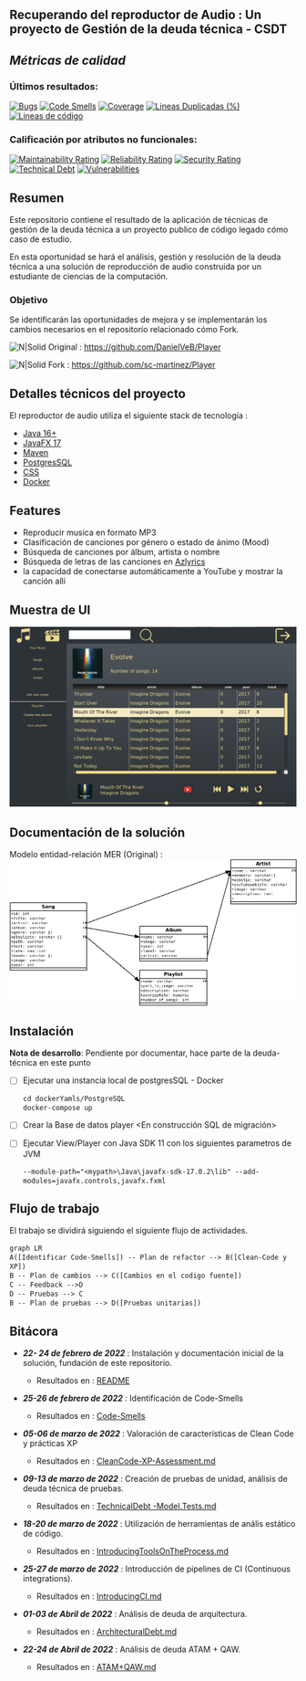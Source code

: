 ## Recuperando del reproductor de Audio : Un proyecto de Gestión de la deuda técnica - CSDT

## _Métricas de calidad_

### Últimos resultados: 
[![Bugs](https://sonarcloud.io/api/project_badges/measure?project=sc-martinez_Player&metric=bugs)](https://sonarcloud.io/summary/new_code?id=sc-martinez_Player)
[![Code Smells](https://sonarcloud.io/api/project_badges/measure?project=sc-martinez_Player&metric=code_smells)](https://sonarcloud.io/summary/new_code?id=sc-martinez_Player)
[![Coverage](https://sonarcloud.io/api/project_badges/measure?project=sc-martinez_Player&metric=coverage)](https://sonarcloud.io/summary/new_code?id=sc-martinez_Player)
[![Lineas Duplicadas (%)](https://sonarcloud.io/api/project_badges/measure?project=sc-martinez_Player&metric=duplicated_lines_density)](https://sonarcloud.io/summary/new_code?id=sc-martinez_Player)
[![Lineas de código](https://sonarcloud.io/api/project_badges/measure?project=sc-martinez_Player&metric=ncloc)](https://sonarcloud.io/summary/new_code?id=sc-martinez_Player)

### Calificación por atributos no funcionales: 

[![Maintainability Rating](https://sonarcloud.io/api/project_badges/measure?project=sc-martinez_Player&metric=sqale_rating)](https://sonarcloud.io/summary/new_code?id=sc-martinez_Player)
[![Reliability Rating](https://sonarcloud.io/api/project_badges/measure?project=sc-martinez_Player&metric=reliability_rating)](https://sonarcloud.io/summary/new_code?id=sc-martinez_Player)
[![Security Rating](https://sonarcloud.io/api/project_badges/measure?project=sc-martinez_Player&metric=security_rating)](https://sonarcloud.io/summary/new_code?id=sc-martinez_Player)
[![Technical Debt](https://sonarcloud.io/api/project_badges/measure?project=sc-martinez_Player&metric=sqale_index)](https://sonarcloud.io/summary/new_code?id=sc-martinez_Player)
[![Vulnerabilities](https://sonarcloud.io/api/project_badges/measure?project=sc-martinez_Player&metric=vulnerabilities)](https://sonarcloud.io/summary/new_code?id=sc-martinez_Player)

## Resumen
Este repositorio contiene el resultado de la aplicación de técnicas de gestión de la deuda técnica a un proyecto publico de código legado cómo caso de estudio.

En esta oportunidad se hará el análisis, gestión y resolución de la deuda técnica a una solución de reproducción de audio construida por un estudiante de ciencias de la computación.

### Objetivo
Se identificarán las oportunidades de mejora y se implementarán los cambios necesarios en el repositorío relacionado cómo Fork.

![N|Solid](https://img.shields.io/badge/GitHub-100000?style=for-the-badge&logo=github&logoColor=white) Original :  https://github.com/DanielVeB/Player

![N|Solid](https://img.shields.io/badge/GitHub-100000?style=for-the-badge&logo=github&logoColor=white) Fork :  https://github.com/sc-martinez/Player

## Detalles técnicos del proyecto

El reproductor de audio utiliza el siguiente stack de tecnología :
   - [Java 16+](https://www.oracle.com/java/technologies/javase/jdk16-archive-downloads.html)   
   - [JavaFX 17](https://openjfx.io/) 
   - [Maven](https://maven.apache.org/) 
   - [PostgresSQL](https://www.postgresql.org/)
   - [CSS](https://developer.mozilla.org/es/docs/Web/CSS)
   - [Docker](https://www.google.com/search?q=docker&oq=docker&aqs=chrome..69i57j69i59j0i271j69i60j69i65l3j69i60.1913j0j7&sourceid=chrome&ie=UTF-8)

## Features
   - Reproducir musica en formato MP3
   - Clasificación de canciones por género o estado de ánimo (Mood)
   - Búsqueda de canciones por álbum, artista o nombre
   - Búsqueda de letras de las canciones en [Azlyrics](https://www.azlyrics.com/)
   - la capacidad de conectarse automáticamente a YouTube y mostrar la canción allí

## Muestra de UI
![img_1.png](Resources/demo.png)

## Documentación de la solución
Modelo entidad-relación MER (Original) : 
  ![img.png](Resources/MER.png)

## Instalación
**Nota de desarrollo**: Pendiente por documentar, hace parte de la deuda-técnica en este punto

- [ ] Ejecutar una instancia local de postgresSQL - Docker
         
      cd dockerYamls/PostgreSQL
      docker-compose up 

- [ ] Crear la Base de datos player <En construcción SQL de migración>    
- [ ] Ejecutar View/Player con Java SDK 11 con los siguientes parametros de JVM

      --module-path="<mypath>\Java\javafx-sdk-17.0.2\lib" --add-modules=javafx.controls,javafx.fxml 


## Flujo de trabajo
El trabajo se dividirá siguiendo el siguiente flujo de actividades.
```mermaid
graph LR
A([Identificar Code-Smells]) -- Plan de refactor --> B([Clean-Code y XP])
B -- Plan de cambios --> C([Cambios en el codigo fuente])
C -- Feedback -->D
D -- Pruebas --> C
B -- Plan de pruebas --> D([Pruebas unitarias])
```
## Bitácora
- ***22- 24 de febrero de 2022***  : Instalación y documentación inicial de la solución, fundación de este repositorio.
  - Resultados en : [README](https://github.com/sc-martinez/Player/blob/master/README.md)
- ***25-26 de febrero de 2022***  : Identificación de Code-Smells
  - Resultados en : [Code-Smells](https://github.com/sc-martinez/Player/blob/master/Code-Smells.md)

- ***05-06 de marzo de 2022***  : Valoración de características de Clean Code y prácticas XP
  
  - Resultados en : [CleanCode-XP-Assessment.md]( https://github.com/sc-martinez/Player/blob/master/CleanCode-XP-Assessment.md )

- ***09-13 de marzo de 2022***  : Creación de pruebas de unidad, análisis de deuda técnica de pruebas. 
  - Resultados en : [TechnicalDebt -Model.Tests.md](https://github.com/sc-martinez/Player/blob/master/TechnicalDebt%20-Tests.md)

- ***18-20 de marzo de 2022***  : Utilización de herramientas de anális estático de código.
  - Resultados en : [IntroducingToolsOnTheProcess.md](https://github.com/sc-martinez/Player/blob/master/IntroducingToolsOnTheProcess.md)

- ***25-27 de marzo de 2022***  : Introducción de pipelines de CI (Continuous integrations).
  - Resultados en : [IntroducingCI.md](https://github.com/sc-martinez/Player/blob/master/IntroducingCI.md)

- ***01-03 de Abril de 2022***  : Análisis de deuda de arquitectura.
  - Resultados en : [ArchitecturalDebt.md](https://github.com/sc-martinez/Player/blob/master/ArchitecturalDebt.md)

- ***22-24 de Abril de 2022***  : Análisis de deuda ATAM + QAW.
  - Resultados en : [ATAM+QAW.md](https://github.com/sc-martinez/Player/blob/master/ATAM+QAW.md)
